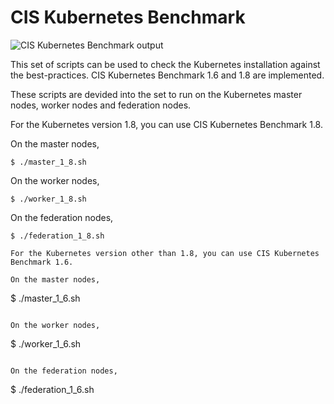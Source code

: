 # CIS Kubernetes Benchmark

![CIS Kubernetes Benchmark output](https://raw.githubusercontent.com/neuvector/kubernetes-cis-benchmark/master/bench.png "CIS Kubernetes Benchmark output")

This set of scripts can be used to check the Kubernetes installation against the best-practices. CIS Kubernetes Benchmark 1.6 and 1.8 are implemented.

These scripts are devided into the set to run on the Kubernetes master nodes, worker nodes and federation nodes.

For the Kubernetes version 1.8, you can use CIS Kubernetes Benchmark 1.8.

On the master nodes,
```
$ ./master_1_8.sh
```

On the worker nodes,
```
$ ./worker_1_8.sh
```

On the federation nodes,
```
$ ./federation_1_8.sh

For the Kubernetes version other than 1.8, you can use CIS Kubernetes Benchmark 1.6.

On the master nodes,
```
$ ./master_1_6.sh
```

On the worker nodes,
```
$ ./worker_1_6.sh
```

On the federation nodes,
```
$ ./federation_1_6.sh
